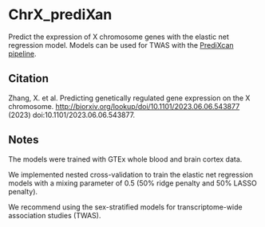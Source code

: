 # ChrX_prediXan
Predict the expression of X chromosome genes with the elastic net regression model. Models can be used for TWAS with the [PrediXcan pipeline]([url](https://github.com/hakyimlab/PredictDB-Tutorial.git)).

## Citation
Zhang, X. et al. Predicting genetically regulated gene expression on the X chromosome. http://biorxiv.org/lookup/doi/10.1101/2023.06.06.543877 (2023) doi:10.1101/2023.06.06.543877.

## Notes
The models were trained with GTEx whole blood and brain cortex data. 

We implemented nested cross-validation to train the elastic net regression models with a mixing parameter of 0.5 (50% ridge penalty and 50% LASSO penalty). 

We recommend using the sex-stratified models for transcriptome-wide association studies (TWAS).
